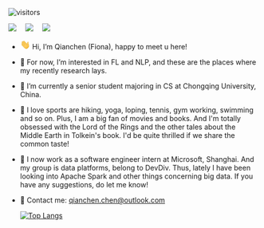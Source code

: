   ![visitors](https://visitor-badge.glitch.me/badge?page_id=fionachan01.README&left_color=green&right_color=red)
  
<div align="left">
  <a href="https://www.microsoft.com/"><img src="https://img.shields.io/badge/Microsoft-666666?style=for-the-badge&logo=microsoft&logoColor=white"></a>&emsp;
  <a href="https://www.linkedin.com/in/qianchenchen2001/"><img src="https://img.shields.io/badge/LinkedIn-0077B5?style=for-the-badge&logo=linkedin&logoColor=white"></a>&emsp;
  <a href="https://www.instagram.com/qianchen.cchen/"><img src="https://img.shields.io/badge/Instagram-E4405F?style=for-the-badge&logo=instagram&logoColor=white"></a>&emsp;
 
</div>

- <img src="https://raw.githubusercontent.com/FionaChan01/FionaChan01.github.io/master/images/Hi.gif" width="20px"> Hi, I’m Qianchen (Fiona), happy to meet u here!
- 👀 For now, I’m interested in FL and NLP, and these are the places where my recently research lays.
- 🏫 I’m currently a senior student majoring in CS at Chongqing University, China.
- 🤗 I love sports are hiking, yoga, loping, tennis, gym working, swimming and so on. Plus, I am a big fan of movies and books. And I'm totally obsessed with the Lord of the Rings and the other tales about the Middle Earth in Tolkein's book. I'd be quite thrilled if we share the common taste!
- 📣 I now work as a software engineer intern at Microsoft, Shanghai. And my group is data platforms, belong to DevDiv. Thus, lately I have been looking into Apache Spark and other things concerning big data. If you have any suggestions, do let me know!
- 📮 Contact me: qianchen.chen@outlook.com


  [![Top Langs](https://github-readme-stats.vercel.app/api/top-langs/?username=fionachan01&layout=compact)](https://github.com/anuraghazra/github-readme-stats)

<!-- ![c](https://img.shields.io/badge/C-00599C?style=for-the-badge&logo=c&logoColor=white)
![c++](https://img.shields.io/badge/C%2B%2B-00599C?style=for-the-badge&logo=c%2B%2B&logoColor=white)
![python](https://img.shields.io/badge/Python-FFD43B?style=for-the-badge&logo=python&logoColor=blue)

![Qianchen's GitHub stats](https://github-readme-stats.vercel.app/api?username=fionachan01&count_private=true&show_icons=true&theme=moltack)

 -->

<!-- [![Readme Card](https://github-readme-stats.vercel.app/api/pin/?username=fionachan01&repo=medi-BERT&theme=moltack)](https://github.com/fionachan01/github-readme-stats)
 -->
 
<!---
FionaChan01/FionaChan01 is a ✨ special ✨ repository because its `README.md` (this file) appears on your GitHub profile.
You can click the Preview link to take a look at your changes.
--->
